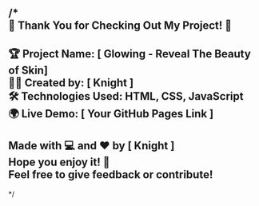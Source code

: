/*  
  🌟 Thank You for Checking Out My Project! 🌟  
  --------------------------------------------------  
  🏆 Project Name: [ Glowing - Reveal The Beauty of Skin]  
  👨‍💻 Created by: [ Knight ]  
  🛠️ Technologies Used: HTML, CSS, JavaScript  
  🌍 Live Demo: [ Your GitHub Pages Link ]  
  --------------------------------------------------  
  Made with 💻 and ❤️ by [ Knight ]  
  Hope you enjoy it! 🚀  
  Feel free to give feedback or contribute!  
  --------------------------------------------------  
*/